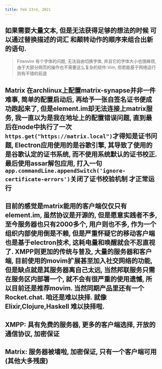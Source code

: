 ```yaml
---
title: Feb 23rd, 2021
---
```


## 如果需要大量文本, 但是无法获得足够的想法的时候 可以通过替换描述的词汇 和颠转动作的顺序来组合出新的语句.
> Firenvim 有个字体的问题, 无法自由切换字体, 并且它的字体大小也很麻烦, 由于大部分网页的操作也不需要这么复杂的软件:Vim, 但若能基于网络运行则有不错的前途
## Matrix 在archlinux上配置matrix-synapse并非一件难事, 简单的配置启动后, 再给予一张自签名证书便成功跑起来了, 但是element.im却无法连接上matrix服务, 我一直以为是我在地址上的配置错误问题, 直到最后在node中执行了一次`https.get("https://matrix.local")`才得知是证书问题, Electron应用使用的是谷歌引擎, 其导致了使用的是谷歌认定的证书系统, 而不使用系统默认的证书校正. 最后使用assar解包应用, 打入一句`app.commandLine.appendSwitch('ignore-certificate-errors')`关闭了证书校验机制 才正常运行
## 目前的感觉是matrix能用的客户端仅仅只有element.im, 虽然协议是开源的, 但是愿意实践者不多, 至今服务器也只有2000多个, 用户则也不多, 作为一个组织内部使用倒是不赖, 但是严重怀疑它的移动客户端也是基于electron技术, 这耗电量和唤醒就会不忍直视了. XMPP则更加的传统与普及, 大量的服务器和客户端, 目前使用的movim扩展甚至加入社交网络的功能, 但是缺点就是其服务器离自己太远, 当然邦联服务只需在服务区内部署一个, 就不会有很严重的使用遗憾, 所以目前还是推荐movim. 当然同期产品里还有一个Rocket.chat. 咱还是难以抉择. 就像Elixir,Clojure,Haskell 难以抉择啦.
## XMPP: 具有免费的服务器, 更多的客户端选择, 开放的通信协议, 加密保证
## Matrix: 服务器被墙啦, 加密保证, 只有一个客户端可用(其他大多残废)
##
